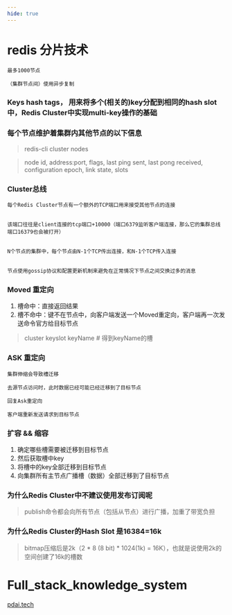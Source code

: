 ```yaml
---
hide: true
---
```


# redis 分片技术

```
最多1000节点

（集群节点间）使用异步复制
```


### Keys hash tags， 用来将多个(相关的)key分配到相同的hash slot中，Redis Cluster中实现multi-key操作的基础


### 每个节点维护着集群内其他节点的以下信息 

> redis-cli cluster nodes

> node id, address:port, flags, last ping sent, last pong received, configuration epoch, link state, slots


### Cluster总线

```
每个Redis Cluster节点有一个额外的TCP端口用来接受其他节点的连接


该端口往往是client连接的tcp端口+10000（端口6379监听客户端连接，那么它的集群总线端口16379也会被打开）


N个节点的集群中，每个节点由N-1个TCP传出连接，和N-1个TCP传入连接


节点使用gossip协议和配置更新机制来避免在正常情况下节点之间交换过多的消息
```

### Moved 重定向

1. 槽命中：直接返回结果
2. 槽不命中：键不在节点中，向客户端发送一个Moved重定向，客户端再一次发送命令官方给目标节点

> cluster keyslot keyName # 得到keyName的槽

### ASK 重定向

```
集群伸缩会导致槽迁移

去源节点访问时，此时数据已经可能已经迁移到了目标节点

回复Ask重定向

客户端重新发送请求到目标节点
```

### 扩容 && 缩容

1. 确定哪些槽需要被迁移到目标节点
2. 然后获取槽中key
3. 将槽中的key全部迁移到目标节点
4. 向集群所有主节点广播槽（数据）全部迁移到了目标节点

### 为什么Redis Cluster中不建议使用发布订阅呢

> publish命令都会向所有节点（包括从节点）进行广播，加重了带宽负担

### 为什么Redis Cluster的Hash Slot 是16384=16k

> bitmap压缩后是2k（2 * 8 (8 bit) * 1024(1k) = 16K），也就是说使用2k的空间创建了16k的槽数

# Full_stack_knowledge_system

[pdai.tech](https://pdai.tech/)
